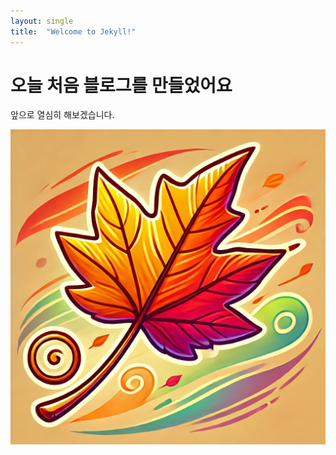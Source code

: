```yaml
---
layout: single
title:  "Welcome to Jekyll!"
---
```


# 오늘 처음 블로그를 만들었어요

앞으로 열심히 해보겠습니다.

![habu289](../images/2024-12-18-first/habu289-1734582085722-7.jpg)
